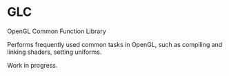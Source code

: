 # GLC
OpenGL Common Function Library

Performs frequently used common tasks in OpenGL, such as compiling and linking shaders, setting uniforms.

Work in progress.
